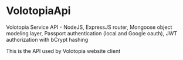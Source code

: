 # VolotopiaApi
Volotopia Service API - NodeJS, ExpressJS router, Mongoose object modeling layer, Passport authentication (local and Google oauth), JWT authorization with bCrypt hashing

This is the API used by Volotopia website client
